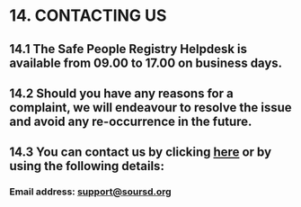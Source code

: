 # 14. CONTACTING US

## 14.1 The Safe People Registry Helpdesk is available from 09.00 to 17.00 on business days.

## 14.2 Should you have any reasons for a complaint, we will endeavour to resolve the issue and avoid any re-occurrence in the future.

## 14.3 You can contact us by clicking [here](https://soursd.org/en/support) or by using the following details:

### Email address: [support@soursd.org ](support@soursd.org)
